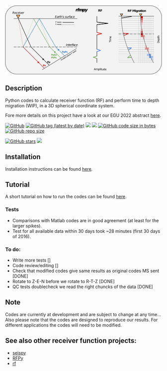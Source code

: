 ![My Image](plots/rfmpy_logo.png)

Description 
------------
Python codes to calculate receiver function (RF) and 
perform time to depth migration (WIP), in a 3D spherical coordinate system. 

Fore more details on this project have a look at our EGU 2022 abstract [here](https://meetingorganizer.copernicus.org/EGU22/EGU22-8174.html).


[![GitHub](https://img.shields.io/github/license/kemichai/rfmpy)]()
[![GitHub tag (latest by date)](https://img.shields.io/github/v/tag/kemichai/rfmpy)]()
[![](https://img.shields.io/github/last-commit/kemichai/rfmpy)]()
[![](https://img.shields.io/github/commit-activity/m/kemichai/rfmpy)]()
[![GitHub code size in bytes](https://img.shields.io/github/languages/code-size/kemichai/rfmpy)]()
[![GitHub repo size](https://img.shields.io/github/repo-size/kemichai/rfmpy)]()

<!---
Add zenodo here
[![DOI](https://zenodo.org/badge/41006349.svg)](https://zenodo.org/badge/latestdoi/41006349)
--->
[![GitHub stars](https://img.shields.io/github/stars/kemichai/rfmpy?style=social)]()
[![](https://img.shields.io/github/forks/kemichai/rfmpy?style=social)]()

Installation
------------
Installation instructions can be found [here](docs/installation.md).

Tutorial
------------
A short tutorial on how to run the codes can be found [here](docs/tutorial.md).

 
### Tests

* Comparisons with Matlab codes are in good agreement (at least for the larger spikes).
* Test for all available data within 30 days took ~28 minutes (first 30 days of 2016).

### To do: ###
* Write more tests []
* Code review/editing []
* Check that modified codes give same results as original codes MS sent [DONE]
* Rotate to Z-E-N before we rotate to R-T-Z [DONE]
* QC tests doublecheck we read the right chuncks of the data [DONE]  


Note
------------
Codes are currently at development and are subject to 
change at any time... Also please note that the codes are designed to reproduce our results.
For different applications the codes will need to be modified.

See also other receiver function projects:
------------
* [seispy](https://github.com/xumi1993/seispy) 
* [RFPy](https://github.com/paudetseis/RfPy) 
* [rf](https://github.com/trichter/rf) 


